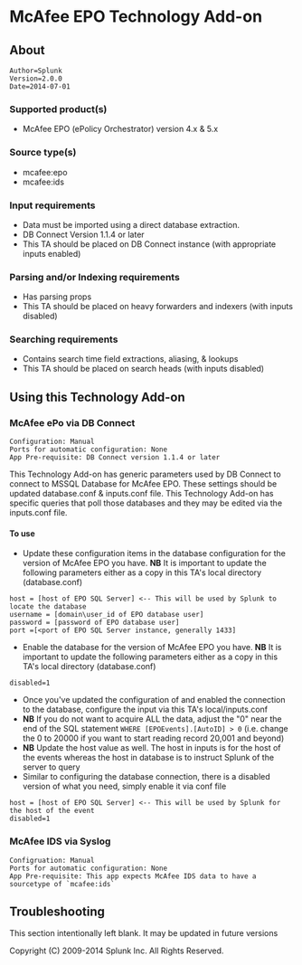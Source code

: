 # McAfee EPO Technology Add-on #

## About ##
```
Author=Splunk
Version=2.0.0
Date=2014-07-01
```

### Supported product(s) ###
  * McAfee EPO (ePolicy Orchestrator) version 4.x & 5.x

### Source type(s) ###
  * mcafee:epo
  * mcafee:ids

### Input requirements ###
  * Data must be imported using a direct database extraction. 
  * DB Connect Version 1.1.4 or later
  * This TA should be placed on DB Connect instance (with appropriate inputs enabled)
	
### Parsing and/or Indexing requirements ###
  * Has parsing props
  * This TA should be placed on heavy forwarders and indexers (with inputs disabled)
  
### Searching requirements ###
  * Contains search time field extractions, aliasing, & lookups
  * This TA should be placed on search heads (with inputs disabled)
   
## Using this Technology Add-on ##

### McAfee ePo via DB Connect ###
```
Configuration: Manual
Ports for automatic configuration: None
App Pre-requisite: DB Connect version 1.1.4 or later
```

This Technology Add-on has generic parameters used by DB Connect to connect to MSSQL Database for McAfee EPO. These settings should be updated database.conf & inputs.conf file. This Technology Add-on has specific queries that poll those databases and they may be edited via the inputs.conf file. 

#### To use  ####
  * Update these configuration items in the database configuration for the version of McAfee EPO you have. **NB** It is important to update the following parameters either as a copy in this TA's local directory (database.conf) 
```
host = [host of EPO SQL Server] <-- This will be used by Splunk to locate the database
username = [domain\user_id of EPO database user]
password = [password of EPO database user]
port =[<port of EPO SQL Server instance, generally 1433]
```
  *  Enable the database for the version of McAfee EPO you have. **NB** It is important to update the following parameters either as a copy in this TA's local directory (database.conf) 
```
disabled=1
```
  * Once you've updated the configuration of and enabled the connection to the database, configure the input via this TA's local/inputs.conf 
  * __NB__ If you do not want to acquire ALL the data, adjust the "0" near the end of the SQL statement `WHERE [EPOEvents].[AutoID] > 0` (i.e. change the 0 to 20000 if you want to start reading record 20,001 and beyond)
  * __NB__ Update the host value as well. The host in inputs is for the host of the events whereas the host in database is to instruct Splunk of the server to query
  * Similar to configuring the database connection, there is a disabled version of what you need, simply enable it via conf file 
```
host = [host of EPO SQL Server] <-- This will be used by Splunk for the host of the event
disabled=1
```

### McAfee IDS via Syslog ###
```
Configruation: Manual
Ports for automatic configuration: None
App Pre-requisite: This app expects McAfee IDS data to have a sourcetype of `mcafee:ids`
```
	
## Troubleshooting ##
This section intentionally left blank. It may be updated in future versions

Copyright (C) 2009-2014 Splunk Inc. All Rights Reserved.
